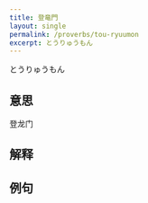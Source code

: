 ```yaml
---
title: 登竜門
layout: single
permalink: /proverbs/tou-ryuumon
excerpt: とうりゅうもん
---
```


とうりゅうもん

## 意思

登龙门

## 解释

## 例句


